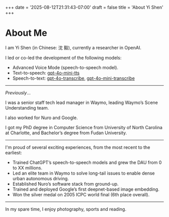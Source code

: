 +++
date = '2025-08-12T21:31:43-07:00'
draft = false
title = 'About Yi Shen'
+++

# About Me

I am Yi Shen (in Chinese: 沈 毅), currently a researcher in OpenAI.

I led or co-led the development of the following models:
* Advanced Voice Mode (speech-to-speech model).
* Text-to-speech: [gpt-4o-mini-tts](https://platform.openai.com/docs/models/gpt-4o-mini-tts)
* Speech-to-text: [gpt-4o-transcribe](https://platform.openai.com/docs/models/gpt-4o-transcribe), [gpt-4o-mini-transcribe](https://platform.openai.com/docs/models/gpt-4o-mini-transcribe)
---
*Previously*...

I was a senior staff tech lead manager in Waymo, leading Waymo’s Scene Understanding team.

I also worked for Nuro and Google.

I got my PhD degree in Computer Science from University of North Carolina at Charlotte, and Bachelor’s degree from Fudan University.

---
I'm proud of several exciting experiences, from the most recent to the earliest:

- Trained ChatGPT’s speech-to-speech models and grew the DAU from 0 to XX millions.
- Led an elite team in Waymo to solve long-tail issues to enable dense urban autonomous driving.
- Established Nuro’s software stack from ground-up.
- Trained and deployed Google’s first deepnet-based image embedding.
- Won the silver medal on 2005 ICPC world final (6th place overall).

---
In my spare time, I enjoy photography, sports and reading.
